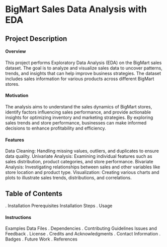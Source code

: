 # BigMart Sales Data Analysis with EDA
## Project Description
   #### Overview
   This project performs Exploratory Data Analysis (EDA) on the BigMart sales dataset. The goal is to analyze and visualize sales data to uncover patterns, trends, and insights that can help improve business strategies. The dataset includes sales information for various products across different BigMart stores.

  #### Motivation
The analysis aims to understand the sales dynamics of BigMart stores, identify factors influencing sales performance, and provide actionable insights for optimizing inventory and marketing strategies. By exploring sales trends and store performance, businesses can make informed decisions to enhance profitability and efficiency.

 #### Features
Data Cleaning: Handling missing values, outliers, and duplicates to ensure data quality.
Univariate Analysis: Examining individual features such as sales distribution, product categories, and store performance.
Bivariate Analysis: Investigating relationships between sales and other variables like store location and product type.
Visualization: Creating various charts and plots to illustrate sales trends, distributions, and correlations.

## Table of Contents
. Installation
   Prerequisites
    Installation Steps
. Usage
   #### Instructions
   Examples
   Data Files
. Dependencies
. Contributing
   Guidelines
   Issues and Feedback
. License
. Credits and Acknowledgments
. Contact Information
. Badges
. Future Work
. References
